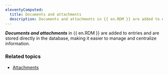 ```yaml
---
eleventyComputed:
  title: Documents and attachments
  description: Documents and attachments in {{ en.RDM }} are added to entries and are stored directly in the database, making it easier to manage and centralize information.
---
```

***Documents and attachments*** in {{ en.RDM }} are added to entries and are stored directly in the database, making it easier to manage and centralize information.

### Related topics  

* [Attachments](https://docs.devolutions.net/rdm/windows/commands/view/layout/attachments/)
